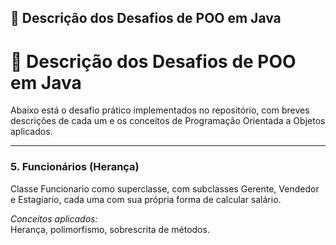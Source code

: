 ## 🧩 Descrição dos Desafios de POO em Java
# 📘 Descrição dos Desafios de POO em Java

Abaixo está o desafio prático implementados no repositório, com breves descrições de cada um e os conceitos de Programação Orientada a Objetos aplicados.

---

### 5. Funcionários (Herança)
Classe Funcionario como superclasse, com subclasses Gerente, Vendedor e Estagiario, cada uma com sua própria forma de calcular salário.

*Conceitos aplicados:*  
Herança, polimorfismo, sobrescrita de métodos.



